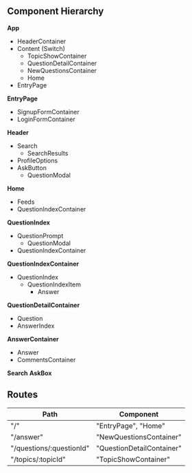 ## Component Hierarchy

**App**
 - HeaderContainer
 - Content (Switch)
     + TopicShowContainer
     + QuestionDetailContainer
     + NewQuestionsContainer
     + Home
 - EntryPage

**EntryPage**
 - SignupFormContainer
 - LoginFormContainer

**Header**
 - Search
      + SearchResults
 - ProfileOptions
 - AskButton
      + QuestionModal

**Home**
 - Feeds
 - QuestionIndexContainer

**QuestionIndex**
 - QuestionPrompt
      + QuestionModal
 - QuestionIndexContainer

**QuestionIndexContainer**
 - QuestionIndex
      + QuestionIndexItem
          + Answer

**QuestionDetailContainer**
 - Question
 - AnswerIndex

**AnswerContainer**
 - Answer
 - CommentsContainer

**Search**
**AskBox**


## Routes

|Path   | Component   |
|-------|-------------|
| "/" | "EntryPage", "Home" |
| "/answer" | "NewQuestionsContainer" |
| "/questions/:questionId" | "QuestionDetailContainer" |
| "/topics/:topicId" | "TopicShowContainer" |
